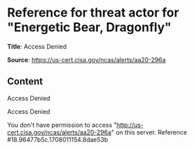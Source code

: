 # Reference for threat actor for "Energetic Bear, Dragonfly"

**Title**: Access Denied

**Source**: https://us-cert.cisa.gov/ncas/alerts/aa20-296a

## Content

Access Denied

Access Denied
 
You don't have permission to access "http://us-cert.cisa.gov/ncas/alerts/aa20-296a" on this server.
Reference #18.96477b5c.1708011154.8dae53b


